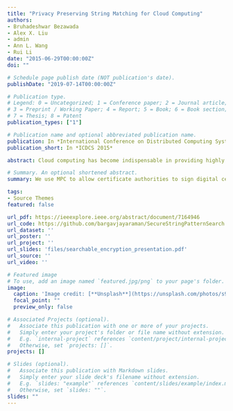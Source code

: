 ```yaml
---
title: "Privacy Preserving String Matching for Cloud Computing"
authors:
- Bruhadeshwar Bezawada
- Alex X. Liu
- admin
- Ann L. Wang
- Rui Li
date: "2015-06-29T00:00:00Z"
doi: ""

# Schedule page publish date (NOT publication's date).
publishDate: "2019-07-14T00:00:00Z"

# Publication type.
# Legend: 0 = Uncategorized; 1 = Conference paper; 2 = Journal article;
# 3 = Preprint / Working Paper; 4 = Report; 5 = Book; 6 = Book section;
# 7 = Thesis; 8 = Patent
publication_types: ["1"]

# Publication name and optional abbreviated publication name.
publication: In *International Conference on Distributed Computing Systems 2015*
publication_short: In *ICDCS 2015*

abstract: Cloud computing has become indispensable in providing highly reliable data services to users. But, there are major concerns about the privacy of the data stored on cloud servers. While encryption of data provides sufficient protection, it is challenging to support rich querying functionality, such as string matching, over the encrypted data. In this work, we present the first ever symmetric key based approach to support privacy preserving string matching in cloud computing. We describe an efficient and accurate indexing structure, the PASS tree, which can execute a string pattern query in logarithmic time complexity over a set of data items. The PASS tree provides strong privacy guarantees against attacks from a semi-honest adversary. We have comprehensively evaluated our scheme over large real-life data, such as Wikipedia and Enron documents, containing up to 100000 keywords, and show that our algorithms achieve pattern search in less than a few milliseconds with 100% accuracy. Furthermore, we also describe a relevance ranking algorithm to return the most relevant documents to the user based on the pattern query. Our ranking algorithm achieves 90%+ above precision in ranking the returned documents.

# Summary. An optional shortened abstract.
summary: We use MPC to allow certificate authorities to sign digital certificates in a secure and distributed way.

tags:
- Source Themes
featured: false

url_pdf: https://ieeexplore.ieee.org/abstract/document/7164946
url_code: https://github.com/bargavjayaraman/SecureStringPatternSearch
url_dataset: ''
url_poster: ''
url_project: ''
url_slides: 'files/searchable_encryption_presentation.pdf'
url_source: ''
url_video: ''

# Featured image
# To use, add an image named `featured.jpg/png` to your page's folder. 
image:
  caption: 'Image credit: [**Unsplash**](https://unsplash.com/photos/s9CC2SKySJM)'
  focal_point: ""
  preview_only: false

# Associated Projects (optional).
#   Associate this publication with one or more of your projects.
#   Simply enter your project's folder or file name without extension.
#   E.g. `internal-project` references `content/project/internal-project/index.md`.
#   Otherwise, set `projects: []`.
projects: []

# Slides (optional).
#   Associate this publication with Markdown slides.
#   Simply enter your slide deck's filename without extension.
#   E.g. `slides: "example"` references `content/slides/example/index.md`.
#   Otherwise, set `slides: ""`.
slides: ""
---
```

